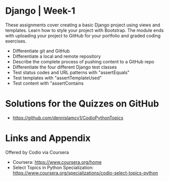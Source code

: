 # Django | Week-1

These assignments cover creating a basic Django project using views and templates. Learn how to style your project with Bootstrap. The module ends with uploading your project to GitHub for your portfolio and graded coding exercises.

* Differentiate git and GitHub
* Differentiate a local and remote repository
* Describe the complete process of pushing content to a GitHub repo
* Differentiate the four different Django test classes
* Test status codes and URL patterns with "assertEquals"
* Test templates with "assertTemplateUsed"
* Test content with "assertContains


Solutions for the Quizzes on GitHub 
========================================================

- https://github.com/dennislamcv1/CodioPythonTopics

Links and Appendix
========================================================
Offered by Codio via Coursera

- Coursera: https://www.coursera.org/home
- Select Topics in Python Specialization: https://www.coursera.org/specializations/codio-select-topics-python
